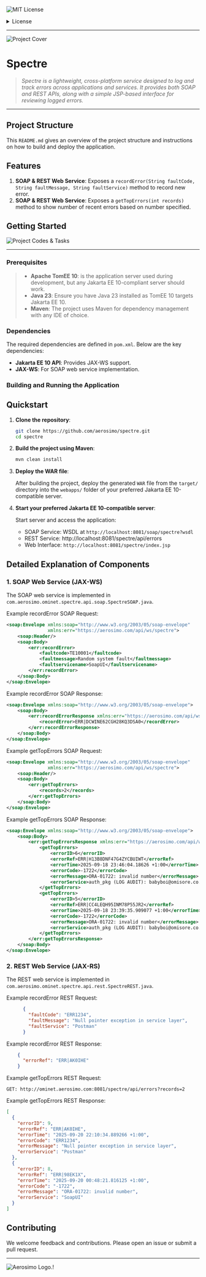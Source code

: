 ![MIT License](/img/MIT.png "MIT")

<details>
  <summary>License</summary>

**MIT License © 2025 Aerosimo**

Permission is hereby granted, free of charge, to any person obtaining a copy  
of this software and associated documentation files (the "Software"), to deal  
in the Software without restriction, including without limitation the rights  
to use, copy, modify, merge, publish, distribute, sublicense, and/or sell  
copies of the Software, and to permit persons to whom the Software is  
furnished to do so, subject to the following conditions:

The above copyright notice and this permission notice shall be included in all  
copies or substantial portions of the Software.

THE SOFTWARE IS PROVIDED "AS IS", WITHOUT WARRANTY OF ANY KIND, EXPRESS OR  
IMPLIED, INCLUDING BUT NOT LIMITED TO THE WARRANTIES OF MERCHANTABILITY,  
FITNESS FOR A PARTICULAR PURPOSE AND NONINFRINGEMENT. IN NO EVENT SHALL THE  
AUTHORS OR COPYRIGHT HOLDERS BE LIABLE FOR ANY CLAIM, DAMAGES OR OTHER  
LIABILITY, WHETHER IN AN ACTION OF CONTRACT, TORT OR OTHERWISE, ARISING FROM,  
OUT OF OR IN CONNECTION WITH THE SOFTWARE OR THE USE OR OTHER DEALINGS IN THE  
SOFTWARE.

The characters, names, events, articles, templates, or information provided by  
Aerosimo Ltd are fictional and for reference only. While we strive to keep the  
information up to date and correct, we make no representations or warranties of  
any kind, express or implied, about the completeness, accuracy, reliability,  
suitability, or availability with respect to the information, articles, templates,  
or related graphics contained in this document or any part of the project.  
Any reliance you place on such information is therefore strictly at your own risk.
</details>

---

![Project Cover](/img/cover.jpg "Spectre")
# Spectre
> *Spectre is a lightweight, cross-platform service designed to log and track errors across applications and services. It provides both SOAP and REST APIs, along with a simple JSP-based interface for reviewing logged errors.*

---

## Project Structure

This `README.md` gives an overview of the project structure and instructions on how to build and deploy the application.

## Features

1. **SOAP & REST Web Service**: Exposes a `recordError(String faultCode, String faultMessage, String faultService)` method to record new error.
2. **SOAP & REST Web Service**: Exposes a `getTopErrors(int records)` method to show number of recent errors based on number specified.

## Getting Started

![Project Codes & Tasks](/img/code.jpg "Project Codes and Task")

---

### Prerequisites

>- **Apache TomEE 10**: is the application server used during development, but any Jakarta EE 10-compliant server should work.
>- **Java 23**: Ensure you have Java 23 installed as TomEE 10 targets Jakarta EE 10.
>- **Maven**: The project uses Maven for dependency management with any IDE of choice.

### Dependencies

The required dependencies are defined in `pom.xml`. Below are the key dependencies:

- **Jakarta EE 10 API**: Provides JAX-WS support.
- **JAX-WS**: For SOAP web service implementation.

### Building and Running the Application

## Quickstart

1. **Clone the repository**:

    ```bash
    git clone https://github.com/aerosimo/spectre.git
    cd spectre
    ```

2. **Build the project using Maven**:

    ```bash
    mvn clean install
    ```

3. **Deploy the WAR file**:

   After building the project, deploy the generated `WAR` file from the `target/` directory into the `webapps/` folder of your preferred Jakarta EE 10-compatible server.

4. **Start your preferred Jakarta EE 10-compatible server**:

   Start server and access the application:

    - SOAP Service: WSDL at `http://localhost:8081/soap/spectre?wsdl`
    - REST Service: http://localhost:8081/spectre/api/errors
    - Web Interface: `http://localhost:8081/spectre/index.jsp`

## Detailed Explanation of Components

### 1. **SOAP Web Service** (JAX-WS)

The SOAP web service is implemented in `com.aerosimo.ominet.spectre.api.soap.SpectreSOAP.java`.

Example recordError SOAP Request:
```xml
<soap:Envelope xmlns:soap="http://www.w3.org/2003/05/soap-envelope" 
               xmlns:err="https://aerosimo.com/api/ws/spectre">
    <soap:Header/>
    <soap:Body>
        <err:recordError>
            <faultcode>TE10001</faultcode>
            <faultmessage>Random system fault</faultmessage>
            <faultservicename>SoapUI</faultservicename>
        </err:recordError>
    </soap:Body>
</soap:Envelope>
```
Example recordError SOAP Response:
```xml
<soap:Envelope xmlns:soap="http://www.w3.org/2003/05/soap-envelope">
    <soap:Body>
        <err:recordErrorResponse xmlns:err="https://aerosimo.com/api/ws/spectre">
            <recordError>ERR|DCWINE62CGH28KQ3DSA0</recordError>
        </err:recordErrorResponse>
    </soap:Body>
</soap:Envelope>
```
Example getTopErrors SOAP Request:
```xml
<soap:Envelope xmlns:soap="http://www.w3.org/2003/05/soap-envelope" 
               xmlns:err="https://aerosimo.com/api/ws/spectre">
    <soap:Header/>
    <soap:Body>
        <err:getTopErrors>
            <records>2</records>
        </err:getTopErrors>
    </soap:Body>
</soap:Envelope>
```
Example getTopErrors SOAP Response:
```xml
<soap:Envelope xmlns:soap="http://www.w3.org/2003/05/soap-envelope">
    <soap:Body>
        <err:getTopErrorsResponse xmlns:err="https://aerosimo.com/api/ws/spectre">
            <getTopErrors>
                <errorID>6</errorID>
                <errorRef>ERR|H13B8DNF47G4ZYCBUIWT</errorRef>
                <errorTime>2025-09-18 23:46:04.18626 +1:00</errorTime>
                <errorCode>-1722</errorCode>
                <errorMessage>ORA-01722: invalid number</errorMessage>
                <errorService>auth_pkg (LOG AUDIT): babyboi@omisore.co.uk</errorService>
            </getTopErrors>
            <getTopErrors>
                <errorID>5</errorID>
                <errorRef>ERR|CC4LEQH95INM78P55JR2</errorRef>
                <errorTime>2025-09-18 23:39:35.909077 +1:00</errorTime>
                <errorCode>-1722</errorCode>
                <errorMessage>ORA-01722: invalid number</errorMessage>
                <errorService>auth_pkg (LOG AUDIT): babyboi@omisore.co.uk</errorService>
            </getTopErrors>
        </err:getTopErrorsResponse>
    </soap:Body>
</soap:Envelope>
```
### 2. **REST Web Service** (JAX-RS)

The REST web service is implemented in `com.aerosimo.ominet.spectre.api.rest.SpectreREST.java`.

Example recordError REST Request:
```json
      {
        "faultCode": "ERR1234",
        "faultMessage": "Null pointer exception in service layer",
        "faultService": "Postman"
      }

```
Example recordError REST Response:
```json
    {
      "errorRef": "ERR|AK0IHE"
    }
```
Example getTopErrors REST Request:
```curl
GET: http://ominet.aerosimo.com:8081/spectre/api/errors?records=2
```
Example getTopErrors REST Response:
```json
[
  {
    "errorID": 9,
    "errorRef": "ERR|AK0IHE",
    "errorTime": "2025-09-20 22:10:34.889266 +1:00",
    "errorCode": "ERR1234",
    "errorMessage": "Null pointer exception in service layer",
    "errorService": "Postman"
  },
  {
    "errorID": 8,
    "errorRef": "ERR|98EK1X",
    "errorTime": "2025-09-20 00:48:21.816125 +1:00",
    "errorCode": "-1722",
    "errorMessage": "ORA-01722: invalid number",
    "errorService": "SoapUI"
  }
]
```
## Contributing

We welcome feedback and contributions. Please open an issue or submit a pull request.

---

![Aerosimo Logo.!](/img/logo.png "Aerosimo")